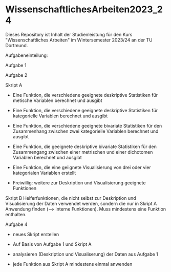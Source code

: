# WissenschaftlichesArbeiten2023_24
Dieses Repository ist Inhalt der Studienleistung für den Kurs "Wissenschaftliches Arbeiten" im Wintersemester 2023/24 an der TU Dortmund.


Aufgabeneinteilung:

Aufgabe 1


Aufgabe 2

Skript A

- Eine Funktion, die verschiedene geeignete deskriptive Statistiken für metische Variablen berechnet und ausgibt


- Eine Funktion, die verschiedene geeignete deskriptive Statistiken für kategorielle Variablen berechnet und ausgibt


- Eine Funktion, die verschiedene geeignete bivariate Statistiken für den Zusammenhang zwischen zwei kategorielle Variablen berechnet und ausgibt 



- Eine Funktion, die geeignete deskriptive bivariate Statistiken für den Zusammengang zwischen einer metrischen und einer dichotomen Variablen berechnet und ausgibt



- Eine Funktion, die eine geiignete Visualisierung von drei oder vier kategorialen Variablen erstellt


- Freiwillig: weitere zur Deskription und Visualisierung geeignete Funktionen

Skript B
Helferfunktionen, die nicht selbst zur Deskription und Visualisierung der Daten verwendet werden, sondern die nur in Skript A Anwendung finden (--> interne Funktionen). Muss mindestens eine Funktion enthalten.

Aufgabe 4

- neues Skript erstellen

- Auf Basis von Aufgabe 1 und Skript A

- analysieren (Deskription und Visualiserung) der Daten aus Aufgabe 1

- jede Funktion aus Skript A mindestens einmal anwenden
